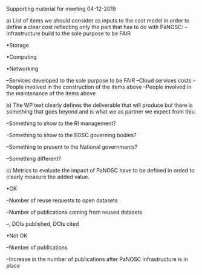 Supporting material for meeting 04-12-2019


a) List of items we should consider as inputs to the cost model in order to define a clear cost reflecting only the part that has to do with PaNOSC:
–Infrastructure build to the sole purpose to be FAIR

•Storage

•Computing

•Networking

–Services developed to the sole purpose to be FAIR
–Cloud services costs
–People involved in the construction of the items above
–People involved in the maintenance of the items above

b) The WP text clearly defines the deliverable that will produce but there is something that goes beyond and is what we as partner we expect from this:

–Something to show to the RI management?

–Something to show to the EOSC governing bodies?

–Something to present to the National governments?

–Something different?

c) Metrics to evaluate the impact of PaNOSC have to be defined in orded to clearly measure the added value.

•OK

–Number of reuse requests to open datasets

–Number of publications coming from reused datasets

–, DOIs published, DOIs cited

•Not OK

–Number of publications

–Increase in the number of publications after PaNOSC infrastructure is in place
